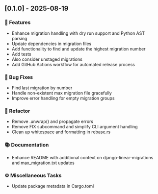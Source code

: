 ## [0.1.0] - 2025-08-19

### 🚀 Features

- Enhance migration handling with dry run support and Python AST parsing
- Update dependencies in migration files
- Add functionality to find and update the highest migration number
- Add tests
- Also consider unstaged migrations
- Add GitHub Actions workflow for automated release process

### 🐛 Bug Fixes

- Find last migration by number
- Handle non-existent max migration file gracefully
- Improve error handling for empty migration groups

### 🚜 Refactor

- Remove .unwrap() and propagate errors
- Remove FIX subcommand and simplify CLI argument handling
- Clean up whitespace and formatting in rebase.rs

### 📚 Documentation

- Enhance README with additional context on django-linear-migrations and max_migration.txt updates

### ⚙️ Miscellaneous Tasks

- Update package metadata in Cargo.toml
